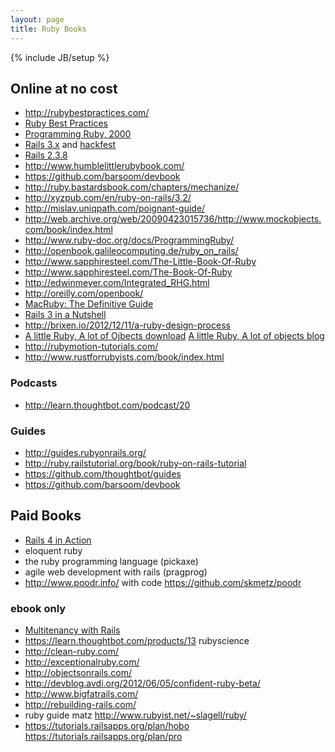 ```yaml
---
layout: page
title: Ruby Books
---
```

{% include JB/setup %}
## Online at no cost
* http://rubybestpractices.com/
* [Ruby Best Practices](http://sandal.github.com/rbp-book/pdfs/rbp_1-0.pdf)
* [Programming Ruby, 2000](http://www.ruby-doc.org/docs/ProgrammingRuby/)
* [Rails 3.x](http://guides.rubyonrails.org/) and [hackfest](http://hackfest.rubyonrails.org/)
* [Rails 2.3.8](http://guides.rubyonrails.org/v2.3.8/)
* http://www.humblelittlerubybook.com/
* https://github.com/barsoom/devbook
* http://ruby.bastardsbook.com/chapters/mechanize/
* http://xyzpub.com/en/ruby-on-rails/3.2/
* http://mislav.uniqpath.com/poignant-guide/
* http://web.archive.org/web/20090423015736/http://www.mockobjects.com/book/index.html
* http://www.ruby-doc.org/docs/ProgrammingRuby/
* http://openbook.galileocomputing.de/ruby_on_rails/
* http://www.sapphiresteel.com/The-Little-Book-Of-Ruby
* http://www.sapphiresteel.com/The-Book-Of-Ruby
* http://edwinmeyer.com/Integrated_RHG.html
* http://oreilly.com/openbook/
* [MacRuby: The Definitive Guide](http://ofps.oreilly.com/titles/9781449380373/)
* [Rails 3 in a Nutshell](http://rails-nutshell.labs.oreilly.com/)
* http://brixen.io/2012/12/11/a-ruby-design-process 
* [A little Ruby, A lot of Ojbects download](http://archive.org/details/a_little_ruby_a_lot_of_objects) [A little Ruby, A lot of objects blog](http://web.archive.org/web/20100805011345/http://www.visibleworkings.com/little-ruby/)
* http://rubymotion-tutorials.com/
* http://www.rustforrubyists.com/book/index.html

### Podcasts
* http://learn.thoughtbot.com/podcast/20
 
### Guides
* http://guides.rubyonrails.org/
* http://ruby.railstutorial.org/book/ruby-on-rails-tutorial
* https://github.com/thoughtbot/guides
* https://github.com/barsoom/devbook

## Paid Books
* [Rails 4 in Action](http://manning.com/bigg2)
* eloquent ruby
* the ruby programming language (pickaxe)
* agile web development with rails (pragprog)
* http://www.poodr.info/ with code https://github.com/skmetz/poodr

### ebook only
* [Multitenancy with Rails](https://leanpub.com/multi-tenancy-rails)
* https://learn.thoughtbot.com/products/13 rubyscience
* http://clean-ruby.com/
* http://exceptionalruby.com/
* http://objectsonrails.com/
* http://devblog.avdi.org/2012/06/05/confident-ruby-beta/
* http://www.bigfatrails.com/
* http://rebuilding-rails.com/
* ruby guide matz  http://www.rubyist.net/~slagell/ruby/
* https://tutorials.railsapps.org/plan/hobo https://tutorials.railsapps.org/plan/pro
